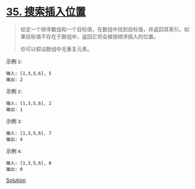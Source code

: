 # [35. 搜索插入位置](https://leetcode-cn.com/problems/search-insert-position/)

> 给定一个排序数组和一个目标值，在数组中找到目标值，并返回其索引。如果目标值不存在于数组中，返回它将会被按顺序插入的位置。
>
> 你可以假设数组中无重复元素。


示例 `1`:

    输入: [1,3,5,6], 5
    输出: 2


示例 `2`:

    输入: [1,3,5,6], 2
    输出: 1

示例 `3`:

    输入: [1,3,5,6], 7
    输出: 4
    
示例 `4`:

    输入: [1,3,5,6], 0
    输出: 0

[Solution](cpp/solution.h)
